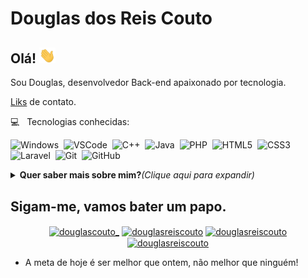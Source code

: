 # Douglas dos Reis Couto

## Olá! <img src="https://github.com/Douglas-Reis/Douglas-Reis/blob/master/assets/hi.gif" width="26px">

Sou Douglas, desenvolvedor Back-end apaixonado por tecnologia.

[Liks](https://linktr.ee/douglasreiscouto) de contato.

💻  &nbsp; Tecnologias conhecidas:<br/>

![Windows](https://img.shields.io/badge/-Windows-00ADEF?style=flat&logoColor=fff&logo=Windows)&nbsp;
![VSCode](https://img.shields.io/badge/-VSCode-0085D1?style=flat&logoColor=fff&logo=Microsoft)&nbsp;
![C++](https://img.shields.io/badge/-C++-099cec?style=flat&logoColor=fff&logo=C)&nbsp;
![Java](https://img.shields.io/badge/-Java-E34F26?style=flat&logoColor=fff&logo=java)&nbsp;
![PHP](https://img.shields.io/badge/-PHP-369?style=flat&logoColor=fff&logo=php)&nbsp;
![HTML5](https://img.shields.io/badge/-HTML5-E34F26?style=flat&logoColor=fff&logo=HTML5)&nbsp;
![CSS3](https://img.shields.io/badge/-CSS3-549FDE?style=flat&logoColor=fff&logo=CSS3)&nbsp;
![Laravel](https://img.shields.io/badge/-Laravel-ff2d20?style=flat&logoColor=fff&logo=laravel)&nbsp;
![Git](https://img.shields.io/badge/-Git-ff2d20?style=flat&logoColor=fff&logo=Git)&nbsp;
![GitHub](https://img.shields.io/badge/-GitHub-000?style=flat&logoColor=fff&logo=GitHub)&nbsp;

<details>
  <summary><b> Quer saber mais sobre mim?</b><i>(Clique aqui para expandir)</i></summary>
  <table>
    <tr>
      <img width="500px" src="https://github-readme-stats.vercel.app/api?username=Douglas-Reis&theme=dracula"/>
      <img width="423px" src="https://github-readme-stats.vercel.app/api/top-langs/?username=Douglas-Reis&layout=compact&theme=dracula"/>
      <img width="930px" src="https://github-readme-stats.vercel.app/api/wakatime?username=douglasreiscouto&theme=dracula&layout=compact"/>
    </tr>
  </table>
</details>

## Sigam-me, vamos bater um papo.

<p align="center">
<a href="https://twitter.com/douglascouto_" target="blank"><img align="center" src="https://cdn.jsdelivr.net/npm/simple-icons@3.0.1/icons/twitter.svg" alt="douglascouto_" height="20" width="20" /></a>
<a href="https://linkedin.com/in/douglasreiscouto" target="blank"><img align="center" src="https://cdn.jsdelivr.net/npm/simple-icons@3.0.1/icons/linkedin.svg" alt="douglasreiscouto" height="20" width="20" /></a>
<a href="https://fb.com/douglasreiscouto" target="blank"><img align="center" src="https://cdn.jsdelivr.net/npm/simple-icons@3.0.1/icons/facebook.svg" alt="douglasreiscouto" height="20" width="20" /></a>
<a href="https://instagram.com/douglasreiscouto" target="blank"><img align="center" src="https://cdn.jsdelivr.net/npm/simple-icons@3.0.1/icons/instagram.svg" alt="douglasreiscouto" height="20" width="20" /></a>
</p>

- A meta de hoje é ser melhor que ontem, não melhor que ninguém!
